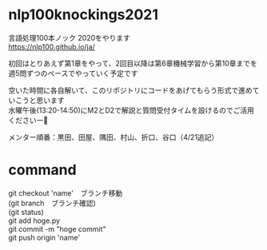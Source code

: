 # nlp100knockings2021
言語処理100本ノック 2020をやります  
https://nlp100.github.io/ja/

初回はとりあえず第1章をやって、2回目以降は第6章機械学習から第10章までを週5問ずつのペースでやっていく予定です

空いた時間に各自解いて、このリポジトリにコードをあげてもらう形式で進めていこうと思います  
水曜午後(13:20-14:50)にM2とD2で解説と質問受付タイムを設けるのでご活用くださいー🤗

メンター順番：黒田、田屋、隅田、村山、折口、谷口（4/21追記）

# command
git checkout 'name'　ブランチ移動  
(git branch　ブランチ確認)  
(git status)  
git add hoge.py  
git commit -m "hoge commit"    
git push origin 'name'  
